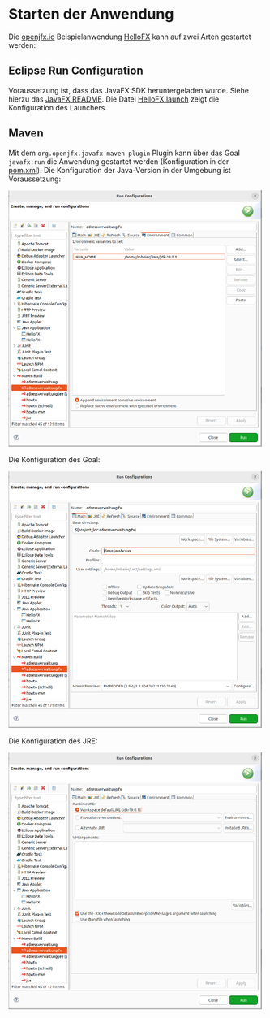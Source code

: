 # Starten der Anwendung

Die <a href="https://openjfx.io/openjfx-docs/#maven">openjfx.io</a>
Beispielanwendung [HelloFX](src/main/java/com/github/mbeier1406/adressverwaltung/HelloFX.java)
kann auf zwei Arten gestartet werden:

## Eclipse Run Configuration

Voraussetzung ist, dass das JavaFX SDK heruntergeladen wurde. Siehe hierzu das
<a href="https://github.com/mbeier1406/JavaFX">JavaFX README</a>. Die Datei
[HelloFX.launch](etc/HelloFX.launch) zeigt die Konfiguration
des Launchers.

## Maven

Mit dem <code>org.openjfx.javafx-maven-plugin</code> Plugin kann über das Goal <code>javafx:run</code>
die Anwendung gestartet werden (Konfiguration in der [pom.xml](pom.xml)).
Die Konfiguration der Java-Version in der Umgebung ist Voraussetzung:
<p><img src="etc/start_fx_environment.png" width="500" alt="Eclips Launcher Environment"></p>
Die Konfiguration des Goal:
<p><img src="etc/start_fx_goal.png" width="500" alt="Eclips Launcher Environment"></p>
Die Konfiguration des JRE:
<p><img src="etc/start_fx_jre.png" width="500" alt="Eclips Launcher Environment"></p>
